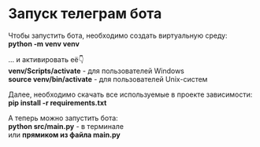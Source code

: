 # Запуск телеграм бота
Чтобы запустить бота, необходимо создать виртуальную среду:<br/>
**python -m venv venv**<br/>

... и активировать её👇<br/>
**venv/Scripts/activate** - для пользователей Windows<br/>
**source venv/bin/activate** - для пользователей Unix-систем<br/>

Далее, необходимо скачать все используемые в проекте зависимости:<br/>
**pip install -r requirements.txt**<br/>

А теперь можно запустить бота:<br/>
**python src/main.py** - в терминале<br/>
или
**прямиком из файла main.py**